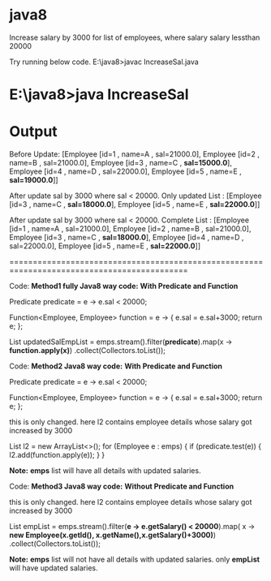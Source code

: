 # java8
Increase salary by 3000 for list of employees, where salary salary lessthan 20000

Try running below code.
E:\java8>javac IncreaseSal.java

E:\java8>java IncreaseSal
==================================================================================================
Output
==================================================================================================

Before Update:
  [Employee [id=1 , name=A , sal=21000.0], Employee [id=2 , name=B , sal=21000.0], Employee [id=3 , name=C , **sal=15000.0**], Employee [id=4 , name=D , sal=22000.0],     Employee [id=5 , name=E , **sal=19000.0**]]

After update sal by 3000 where sal < 20000. Only updated List :
  [Employee [id=3 , name=C , **sal=18000.0**], Employee [id=5 , name=E , **sal=22000.0**]]

After update sal by 3000 where sal < 20000. Complete List :
  [Employee [id=1 , name=A , sal=21000.0], Employee [id=2 , name=B , sal=21000.0], Employee [id=3 , name=C , **sal=18000.0**], Employee [id=4 , name=D , sal=22000.0], Employee [id=5 , name=E , **sal=22000.0**]]

============================================================================================

Code:
**Method1 fully Java8 way code:**
**With Predicate and Function**

Predicate<Employee> predicate = e -> e.sal < 20000;

Function<Employee, Employee> function = e -> {
e.sal = e.sal+3000;
return e;
};
  
List<Employee> updatedSalEmpList = emps.stream().filter(**predicate**).map(x -> **function.apply(x)**)
.collect(Collectors.toList());
  

	
Code:
**Method2 Java8 way code:**
**With Predicate and Function**
	
Predicate<Employee> predicate = e -> e.sal < 20000;
						   
Function<Employee, Employee> function = e -> {
e.sal = e.sal+3000;
return e;
};

	
this is only changed. here l2 contains employee details whose salary got increased by 3000

List<Employee> l2 = new ArrayList<>();
		for (Employee e : emps) {
			if (predicate.test(e)) {
				l2.add(function.apply(e));
			}
		}
	
**Note:** **emps** list will have all details with updated salaries. 

	
	
Code:
**Method3 Java8 way code:**
**Without Predicate and Function**

	
this is only changed. here l2 contains employee details whose salary got increased by 3000

	
List<Employee> empList = emps.stream().filter(**e -> e.getSalary() < 20000**).map( x -> **new Employee(x.getId(), x.getName(),x.getSalary()+3000)**)
				.collect(Collectors.toList());
	
**Note:** **emps** list will not have all details with updated salaries. only **empList** will have updated salaries.
